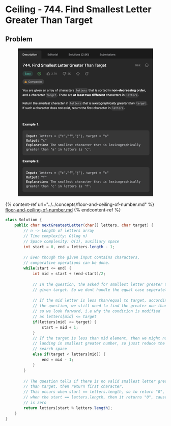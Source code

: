 # Ceiling - 744. Find Smallest Letter Greater Than Target

## Problem

<figure><img src="../../.gitbook/assets/image (77).png" alt=""><figcaption></figcaption></figure>

{% content-ref url="../../concepts/floor-and-ceiling-of-number.md" %}
[floor-and-ceiling-of-number.md](../../concepts/floor-and-ceiling-of-number.md)
{% endcontent-ref %}

```java
class Solution {
    public char nextGreatestLetter(char[] letters, char target) {
        // n -> Length of letters array
        // Time complexity: O(log n)
        // Space complexity: O(1), auxiliary space
        int start = 0, end = letters.length - 1;

        // Even though the given input contains characters, 
        // comparative operations can be done.
        while(start <= end) {
            int mid = start + (end-start)/2;

            // In the question, the asked for smallest letter greater than 
            // given target. So we dont handle the equal case seperately.

            // If the mid letter is less than/equal to target, according to 
            // the question, we still need to find the greater one than target
            // so we look forward, i.e why the condition is modified
            // as letters[mid] <= target
            if(letters[mid] <= target) {
                start = mid + 1;
            } 
            // If the target is less than mid element, then we might not be 
            // landing in smallest greater number, so jusst reduce the 
            // search space
            else if(target < letters[mid]) {
                end = mid - 1;
            } 
        }

        // The question tells if there is no valid smallest letter greater
        // than target, then return first character.
        // This occurs when start == letters.length, so to return "0",
        // when the start == letters.length, then it returns "0", cause reminder
        // is zero
        return letters[start % letters.length];
    }
}
```
